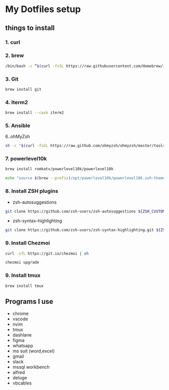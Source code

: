# My Dotfiles setup

## things to install

### 1. curl

### 2. brew

```sh
/bin/bash -c “$(curl -fsSL https://raw.githubusercontent.com/Homebrew/install/HEAD/install.sh)"
```

### 3. Git

```sh
brew install git
```

### 4. Iterm2

```sh
brew install --cask iterm2
```

### 5. Ansible

6.\.ohMyZsh

```sh
sh -c "$(curl -fsSL https://raw.github.com/ohmyzsh/ohmyzsh/master/tools/install.sh)"
```

### 7. powerlevel10k

```sh
brew install romkatv/powerlevel10k/powerlevel10k

echo "source $(brew --prefix)/opt/powerlevel10k/powerlevel10k.zsh-theme" >>~/.zshrc
```

### 8. Install ZSH plugins

- zsh-autosuggestions

```sh
git clone https://github.com/zsh-users/zsh-autosuggestions ${ZSH_CUSTOM:-~/.oh-my-zsh/custom}/plugins/zsh-autosuggestions
```

- zsh-syntax-highlighting

```sh
git clone https://github.com/zsh-users/zsh-syntax-highlighting.git ${ZSH_CUSTOM:-~/.oh-my-zsh/custom}/plugins/zsh-syntax-highlighting
```

### 9. Install Chezmoi

```sh
curl -sfL https://git.io/chezmoi | sh

chezmoi upgrade
```

### 9. Install tmux

```sh
brew install tmux
```

## Programs I use

- chrome
- vscode
- nvim
- tmux
- dashlane
- figma
- whatsapp
- ms suit (word,excel)
- gmail
- slack
- mssql workbench
- alfred
- deluge
- vbcables
